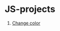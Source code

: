 # JS-projects

1. <a href=https://rishgod.github.io/JS-projects/Change-color/index /> Change color </a>
